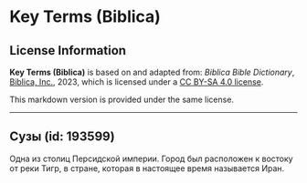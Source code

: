 # Key Terms (Biblica)

## License Information

**Key Terms (Biblica)** is based on and adapted from: _Biblica Bible Dictionary_, [Biblica, Inc.](https://www.biblica.com/), 2023, which is licensed under a [CC BY-SA 4.0 license](https://creativecommons.org/licenses/by-sa/4.0/legalcode.en).

This markdown version is provided under the same license.



--------------------------------

## Сузы (id: 193599)

Одна из столиц Персидской империи. Город был расположен к востоку от реки Тигр, в стране, которая в настоящее время называется Иран.


